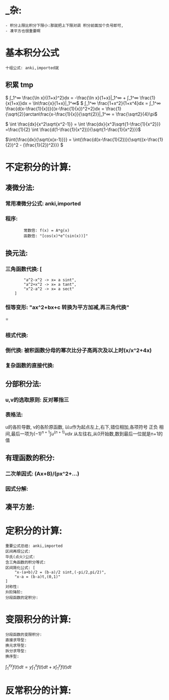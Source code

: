 # _杂: 
    - 积分上限比积分下限小:那就把上下限对调 积分前面加个负号即可,
    - 凑平方也很重要啊


# 基本积分公式
    十组公式: anki,imported就
## 积累 tmp
$ ∫_1^∞ \frac{\ln x}{(1+x)^2}dx =  -\frac{\ln x}{1+x}|_1^∞ + ∫_1^∞ \frac{1}{x(1+x)}dx = \ln\frac{x}{1+x}|_1^∞$
$ ∫_1^∞ \frac{1+x^2}{1+x^4}dx =  ∫_1^∞ \frac{d(x-\frac{1}{x})}{(x-\frac{1}{x})^2+2}dx = \frac{1}{\sqrt{2}}arctan\frac{x-\frac{1}{x}}{\sqrt{2}}|_1^∞ = \frac{\sqrt2}{4}\pi$

$ \int \frac{dx}{x^2\sqrt{x^2-1}} = \int \frac{dx}{x^3\sqrt{1-\frac{1}{x^2}}} =\frac{1}{2} \int \frac{d(1-\frac{1}{x^2})}{\sqrt{1-\frac{1}{x^2}}}$

$\int{\frac{dx}{\sqrt{x(x-1)}}}  = \int{\frac{d(x-\frac{1}{2})}{\sqrt{(x-\frac{1}{2})^2 - (\frac{1}{2})^2}}} $
# 不定积分的计算:
## 凑微分法:
### 常用凑微分公式: anki,imported
### 程序:
            常数倍: f(x) = A*g(x)
            函数倍: "[cos(x)*e^(sin(x))]"
## 换元法:
### 三角函数代换: [
            "a^2-x^2 -> x= a sint",
            "a^2+x^2 -> x= a tant",
            "x^2-a^2 -> x= a sect"
        ]
### 恒等变形: "ax^2+bx+c 转换为平方加减,再三角代换" 
:star:
### 根式代换: 
### 倒代换: 被积函数分母的幂次比分子高两次及以上时(x/x^2+4x)
### 复杂函数的直接代换: 

## 分部积分法:
### u,v的选取原则: 反对幂指三
### 表格法:
u的各阶导数,
v的各阶原函数,
以u作为起点左上,右下,错位相加,各项符号 正负 相间,最后一项为$(-1)^{n+1}∫u^{(n+1)}vdx$
从左往右,从0开始数,数到最后一位就是n+1的值


## 有理函数的积分:
### 二次单因式: (Ax+B)/(px^2+...)
### 因式分解:
## 凑平方差:
# 定积分的计算:
    重要公式总结: anki,imported
    区间再现公式:
    华氏(点火)公式:
    含三角函数的积分等式:
    区间简化公式: [
        "x-(a+b)/2 = (b-a)/2 sint,(-pi/2,pi/2)",
        "x-a = (b-a)t,(0,1)"
    ]
    对称性:
    升阶降阶:
    分段函数的定积分:
# 变限积分的计算:
    分段函数的变限积分:
    直接求导型:
    换元求导型:
    拆分求导型:
    换序型:

$∫_1^{xy}f(t)dt = y∫_1^xf(t)dt + x∫_1^yf(t)dt$ 
# 反常积分的计算: